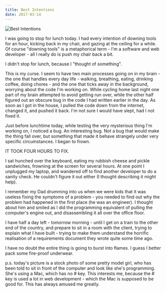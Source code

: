 ```yaml
---
title: Best Intentions
date: 2017-03-14
---
```


![Best Intentions](https://source.unsplash.com/7QCBakMyDCE/1600x900)

I was going to stop for lunch today. I had every intention of downing tools for an hour, kicking back in my chair, and gazing at the ceiling for a while. Of course "downing tools" is a metaphorical term - I'm a software and web developer - all I really do is push my chair back a bit.

I didn't stop for lunch, because I "thought of something".

This is my curse. I seem to have two main processes going on in my brain - the one that handles every day life - walking, breathing, eating, drinking coffee, doing chores - and the one that ticks away in the background, worrying about the code I'm working on. While cycling home last night one part of my brain attempted to avoid getting run over, while the other half figured out an obscure bug in the code I had written earlier in the day. As soon as I got in the house, I pulled the code down from the internet, changed it, and pushed it back. I'm not sure I would have slept, had I not fixed it.

Just before lunchtime today, while testing the very mysterious thing I'm working on, I noticed a bug. An interesting bug. Not a bug that would make the thing fall over, but something that made it behave strangely under very specific circumstances. I began to frown.

IT TOOK FOUR HOURS TO FIX.

I sat hunched over the keyboard, eating my rubbish cheese and pickle sandwiches, frowning at the screen for several hours. At one point I unplugged my laptop, and wandered off to find another developer to do a sanity check. He couldn't figure it out either (I thought describing it might help).

I remember my Dad drumming into us when we were kids that it was useless fixing the symptoms of a problem - you needed to find out why the problem had happened in the first place (he was an engineer). I thought about him and smiled as I did the programming equivalent of pulling the computer's engine out, and disassembling it all over the office floor.

I have half a day left - tomorrow morning - until I get on a train to the other end of the country, and prepare to sit in a room with the client, trying to explain what I have built - trying to make them understand the horrific realisation of a requirements document they wrote quite some time ago.

I have no doubt the entire thing is going to burst into flames. I guess I better pack some fire-proof underwear.

p.s. today's picture is a stock photo of some pretty model girl, who has been told to sit in front of the computer and look like she's programming. She's using a Mac, which has no # key. This interests me, because the # key is used a lot in web development - which the Mac is supposed to be good for. This has always amused me greatly.